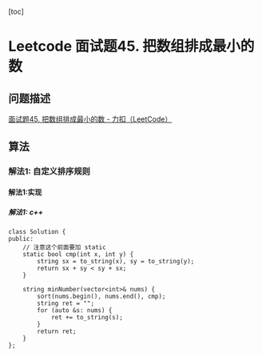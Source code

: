 [toc]

# Leetcode 面试题45. 把数组排成最小的数

## 问题描述

[面试题45. 把数组排成最小的数 - 力扣（LeetCode）](https://leetcode-cn.com/problems/ba-shu-zu-pai-cheng-zui-xiao-de-shu-lcof/)

## 算法

### 解法1: 自定义排序规则

#### 解法1:实现

##### 解法1: c++

```
class Solution {
public:
    // 注意这个前面要加 static
    static bool cmp(int x, int y) {
        string sx = to_string(x), sy = to_string(y);
        return sx + sy < sy + sx;
    }

    string minNumber(vector<int>& nums) {
        sort(nums.begin(), nums.end(), cmp);
        string ret = "";
        for (auto &s: nums) {
            ret += to_string(s);
        }
        return ret;
    }
};
```


